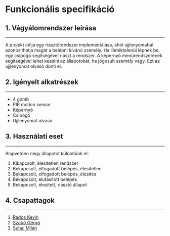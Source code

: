 # Funkcionális specifikáció

## 1. Vágyálomrendszer leírása
---
A projekt célja egy riasztórendszer implementálása, ahol ujjlenyomattal azonosíthatja magát a belépni kívánó személy. Ha illetéktelenül lépnek be, egy csipogó segítségével riaszt a rendszer. A képernyő menürendszerének segítségével lehet kezelni az állapotokat, ha jogosult személy vagy. Ezt az ujjlenyomat olvasó dönti el.

## 2. Igényelt alkatrészek
---
  - 4 gomb
  - PIR motion sensor
  - Képernyő
  - Csipogó
  - Ujjlenyomat olvasó

## 3. Használati eset
---
Alapvetően négy állapotot különítünk el:
  1. Kikapcsolt, élesítetlen rendszer
  2. Bekapcsolt, elfogadott belépés, élesítetlen
  3. Bekapcsolt, elfogadott belépés, élesítés
  4. Bekapcsolt, elutasított belépés
  5. Bekapcsolt, élesített, riasztó állapot

## 4. Csapattagok
---
 1. <a href="https://github.com/DesertwOw">Rados Kevin</a>
 2. <a href="https://github.com/GergoSzabo00">Szabó Gergő</a>
 3. <a href="https://github.com/suhajm">Suhaj Milán</a>
